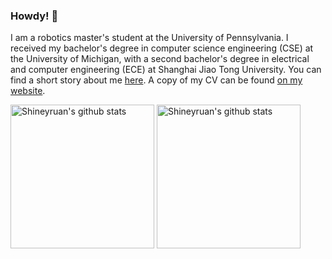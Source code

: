 ### Howdy! 👋

I am a robotics master's student at the University of Pennsylvania. I received my bachelor's degree in computer science engineering (CSE) at the University of Michigan, with a second bachelor's degree in electrical and computer engineering (ECE) at Shanghai Jiao Tong University. You can find a short story about me [here](https://zhihaoruan.xyz/about/). A copy of my CV can be found [on my website](https://zhihaoruan.xyz/curriculum-vitae).

<p align="left">
<img alt="Shineyruan's github stats" height='230' src="https://github-readme-stats.vercel.app/api?username=shineyruan&show_icons=true&include_all_commits=true&count_private=true&theme=dracula">
<img alt="Shineyruan's github stats" height='230' src="https://github-readme-stats.vercel.app/api/top-langs/?username=shineyruan&hide=Tex&theme=dracula&layout=compact&langs_count=8">
</p>


<!--
**shineyruan/shineyruan** is a ✨ _special_ ✨ repository because its `README.md` (this file) appears on your GitHub profile.

Here are some ideas to get you started:

- 🔭 I’m currently working on ...
- 🌱 I’m currently learning ...
- 👯 I’m looking to collaborate on ...
- 🤔 I’m looking for help with ...
- 💬 Ask me about ...
- 📫 How to reach me: ...
- 😄 Pronouns: ...
- ⚡ Fun fact: ...
-->

